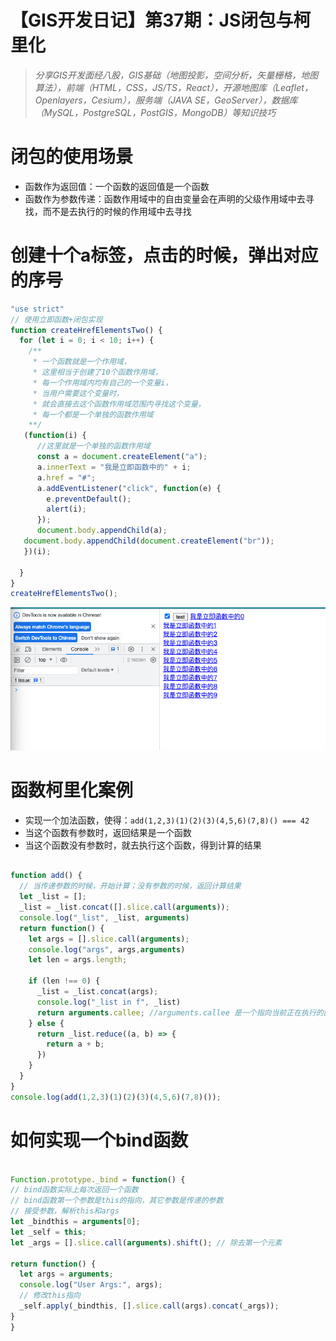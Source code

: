 # 【GIS开发日记】第37期：JS闭包与柯里化

> *分享GIS开发面经八股，GIS基础（地图投影，空间分析，矢量栅格，地图算法），前端（HTML，CSS，JS/TS，React），开源地图库（Leaflet，Openlayers，Cesium），服务端（JAVA SE，GeoServer），数据库（MySQL，PostgreSQL，PostGIS，MongoDB）等知识技巧*
> 

# 闭包的使用场景

- 函数作为返回值：一个函数的返回值是一个函数
- 函数作为参数传递：函数作用域中的自由变量会在声明的父级作用域中去寻找，而不是去执行的时候的作用域中去寻找

# 创建十个a标签，点击的时候，弹出对应的序号

```jsx
"use strict"
// 使用立即函数+闭包实现
function createHrefElementsTwo() {
  for (let i = 0; i < 10; i++) {
    /**
     * 一个函数就是一个作用域，
     * 这里相当于创建了10个函数作用域，
     * 每一个作用域内均有自己的一个变量i，
     * 当用户需要这个变量时，
     * 就会直接去这个函数作用域范围内寻找这个变量，
     * 每一个都是一个单独的函数作用域
    **/
   (function(i) {
      //这里就是一个单独的函数作用域
      const a = document.createElement("a");
      a.innerText = "我是立即函数中的" + i;
      a.href = "#";
      a.addEventListener("click", function(e) {
        e.preventDefault();
        alert(i);
      });
      document.body.appendChild(a);
   document.body.appendChild(document.createElement("br"));
   })(i);
  
  }
}
createHrefElementsTwo();
```

![Untitled](%E3%80%90GIS%E5%BC%80%E5%8F%91%E6%97%A5%E8%AE%B0%E3%80%91%E7%AC%AC37%E6%9C%9F%EF%BC%9AJS%E9%97%AD%E5%8C%85%E4%B8%8E%E6%9F%AF%E9%87%8C%E5%8C%96%20529b23639d424cb19ac714c2bbb7fdce/Untitled.png)

# 函数柯里化案例

- 实现一个加法函数，使得：`add(1,2,3)(1)(2)(3)(4,5,6)(7,8)() === 42`
- 当这个函数有参数时，返回结果是一个函数
- 当这个函数没有参数时，就去执行这个函数，得到计算的结果

```jsx

function add() {
  // 当传递参数的时候，开始计算；没有参数的时候，返回计算结果
  let _list = [];
  _list = _list.concat([].slice.call(arguments));
  console.log("_list", _list, arguments)
  return function() {
    let args = [].slice.call(arguments);
    console.log("args", args,arguments)
    let len = args.length;

    if (len !== 0) {
      _list = _list.concat(args);
      console.log("_list in f", _list)
      return arguments.callee; //arguments.callee 是一个指向当前正在执行的函数的引用。它是在函数内部使用的一个特殊对象
    } else {
      return _list.reduce((a, b) => {
        return a + b;
      })
    }
  }
}
console.log(add(1,2,3)(1)(2)(3)(4,5,6)(7,8)());
```

# 如何实现一个bind函数

```jsx

Function.prototype._bind = function() {
// bind函数实际上每次返回一个函数
// bind函数第一个参数是this的指向，其它参数是传递的参数
// 接受参数，解析this和args
let _bindthis = arguments[0];
let _self = this;
let _args = [].slice.call(arguments).shift(); // 除去第一个元素

return function() {
  let args = arguments;
  console.log("User Args:", args);
  // 修改this指向
  _self.apply(_bindthis, [].slice.call(args).concat(_args));
}
}
```
